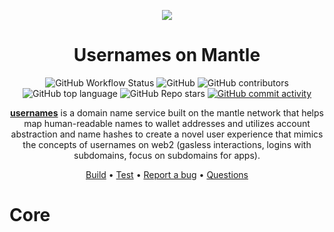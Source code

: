 <p align="center">
    <img src="./img/logo_normal.jpg">
</p>
<div align="center">
  <h1 align="center">
  Usernames on Mantle
  </h1>
</div>

<div align="center">

![GitHub Workflow Status](https://img.shields.io/github/actions/workflow/status/peteruche21/effective-broccoli/test.yml)
![GitHub](https://img.shields.io/github/license/peteruche21/effective-broccoli?logo=github)
![GitHub contributors](https://img.shields.io/github/contributors/peteruche21/effective-broccoli?logo=github)
![GitHub top language](https://img.shields.io/github/languages/top/peteruche21/effective-broccoli)
![GitHub Repo stars](https://img.shields.io/github/stars/peteruche21/effective-broccoli?style=social)
[![GitHub commit activity](https://img.shields.io/github/commit-activity/y/peteruche21/effective-broccoli?logo=github)](https://github.com/peteruche21/effective-broccoli/commits/master)
<!-- [![Twitter Follow](https://img.shields.io/twitter/follow/paymasters_io?style=social)](https://twitter.com/paymasters_io) -->

**[usernames](https://usernames.bit)** is a domain name service built on the mantle network that helps map human-readable names to wallet addresses and utilizes account abstraction and name hashes to create a novel user experience that mimics the concepts of usernames on web2 (gasless interactions, logins with subdomains, focus on subdomains for apps).

[Build](#build) •
[Test](#test) •
[Report a bug](https://github.com/peteruche21/effective-broccoli/issues/new)
• [Questions](https://github.com/peteruche21/effective-broccoli/)

</div>

# Core

